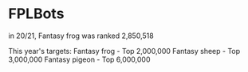 # FPLBots

in 20/21, Fantasy frog was ranked 2,850,518

This year's targets:
Fantasy frog - Top 2,000,000
Fantasy sheep - Top 3,000,000
Fantasy pigeon - Top 6,000,000